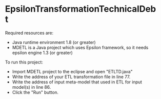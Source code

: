 # EpsilonTransformationTechnicalDebt

Required resources are:
-	Java runtime environment 1.8 (or greater)
-	MDETL is a Java project which uses Epsilon framework, so it needs epsilon engine 1.3 (or greater)
    
To run this project:
-	Import MDETL project to the eclipse and open "ETLTD.java"
-	Write the address of your ETL transformation file in line 77. 
-	Write the address of input meta-model that used in ETL for input model(s) in line 86.
-	Click the "Run" button.

